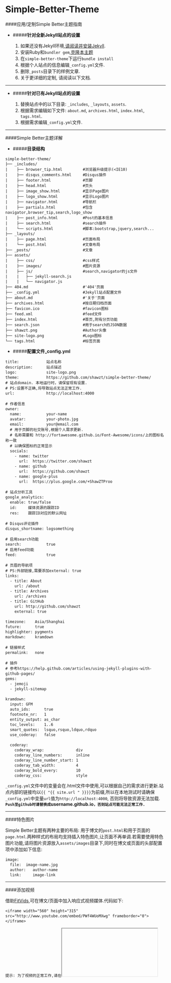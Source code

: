 Simple-Better-Theme
===

####应用/定制Simple Better主题指南

+ #####__针对全新Jekyll站点的设置__

  1. 如果还没有Jekyll环境,[请阅读并安装Jekyll](http://jekyllrb.com).
  2. 安装Ruby和`bundler gem`,[克隆本主题](https://github.com/shawzt/simple-better-theme)</a>
  3. 在`simple-better-theme`下运行`bundle install`
  4. 根据个人站点的信息编辑`_config.yml`文件.
  5. 删除`_posts`目录下的样例文章.
  6. 关于更详细的定制, 请阅读以下文档.

---

+ #####__针对已有Jekyll站点的设置__

  1. 替换站点中的以下目录: `_includes`, `_layouts`, `assets`.
  2. 根据需求编辑如下文件: `about.md`, `archives.html`, `index.html`, `tags.html`.
  3. 根据需求编辑`_config.yml`文件.

---

####Simple Better主题详解

+ #####__目录结构__

```
simple-better-theme/
├── _includes/
|    ├── browser_tip.html         #浏览器升级提示(<IE10)
|    ├── disqus_comments.html     #Disqus插件
|    ├── footer.html              #页脚
|    ├── head.html                #页头
|    ├── image_show.html          #显示Page图片
|    ├── logo_show.html           #显示Logo图片
|    ├── navigator.html           #导航栏
|    ├── partials.html            #包含navigator,browser_tip,search,logo_show
|    ├── post_info.html           #Post的基本信息
|    ├── search.html              #search插件
|    └── scripts.html             #脚本:bootstrap,jquery,search...
├── _layouts/
|    ├── page.html                #页面布局
|    └── post.html                #文章布局
├── _posts/                       #文章
├── assets/
|    ├── css/                     #css样式
|    ├── images/                  #图片资源
|    ├── js/                      #search,navigator的js文件
|    |   ├── jekyll-search.js
|    |   └── navigator.js
├── 404.md                        #'404'页面
├── _config.yml                   #Jekyll站点配置文件
├── about.md                      #'关于'页面
├── archives.html                 #按日期归档页面
├── favicon.ico                   #favicon图标
├── feed.xml                      #feed文件
├── index.html                    #首页,附有分页功能
├── search.json                   #用于search的JSON数据
├── shawzt.png                    #Author头像
├── site-logo.png                 #Logo图标
└── tags.html                     #标签页面
```

+ #####__配置文件_config.yml__
```
title:            站点名称
description:      站点描述
logo:             site-logo.png
theme:            https://github.com/shawzt/simple-better-theme/
# 站点domain. 本地运行时，请保留现有设置.
# PS:设置不正确,将导致站点无法正常工作.
url:              http://localhost:4000

# 作者信息
owner:
  name:           your-name
  avatar:         your-photo.jpg
  email:          your@email.com
  # 用于页脚的社交账号,根据个人需求更新.
  # 名称需要和 http://fortawesome.github.io/Font-Awesome/icons/上的图标名称一致
  # 以确保图标的正常显示
  socials:
    - name: twitter
      url:  https://twitter.com/shawzt
    - name: github
      url:  https://github.com/shawzt
    - name: google-plus
      url:  https://plus.google.com/+ShawZTProo

# 站点分析工具
google_analytics:
  enable: true/false
  id:     媒体资源的跟踪ID
  res:    跟踪ID对应的默认网址

# Disqus评论插件
disqus_shortname: logsomething

# 启用search功能
search:           true
# 启用feed功能
feed:             true

# 页眉的导航项
# PS:外部链接,需要添加external: true
links:
  - title: About
    url: /about
  - title: Archives
    url: /archives
  - title: GitHub
    url: http://github.com/shawzt
    external: true

timezone:    Asia/Shanghai
future:      true
highlighter: pygments
markdown:    kramdown

# 链接样式 
permalink:   none

# 插件
# 参考https://help.github.com/articles/using-jekyll-plugins-with-github-pages/
gems:
  - jemoji
  - jekyll-sitemap

kramdown:
  input: GFM
  auto_ids:      true
  footnote_nr:   1
  entity_output: as_char
  toc_levels:    1..6
  smart_quotes:  lsquo,rsquo,ldquo,rdquo
  use_coderay:   false

  coderay:
    coderay_wrap:              div
    coderay_line_numbers:      inline
    coderay_line_number_start: 1
    coderay_tab_width:         4
    coderay_bold_every:        10
    coderay_css:               style
```

`_config.yml`文件中的变量会在.html文件中使用,可以根据自己的需求进行更新.站点内部的链接均以`{{ "{{ site.url " }}}}`为前缀,所以在本地测试时请确保`_config.yml`中变量`url`值为`http://localhost:4000`, 否则将导致资源无法加载.
**`Push至github时请替换成`username.github.io`，否则站点可能无法正常工作.`**

---

####特色图片

Simple Better主题有两种主要的布局: 用于博文的`post.html`和用于页面的`page.html`.两种样式的布局均支持插入特色图片,让页面不再单调.若需要使用特色图片功能,请将图片资源放入`assets/images`目录下,同时在博文或页面的头部配置项中添加如下信息:
```
image:
  file:  image-name.jpg
  author:   author-name
  link:     image-link 
```

---

####添加视频

借助[FitVids](http://fitvidsjs.com/),可在博文/页面中加入响应式视频媒体.代码如下:
```
<iframe width="560" height="315" src="http://www.youtube.com/embed/PWf4WUoMXwg" frameborder="0"> </iframe>
```
`提示: 为了视频的正常工作,请在`<iframe>`标签之间添加一个空格且移除`allowfullscreen`属性.`

---

####检索

在`_config.yml`中添加以下信息,开启检索功能:
```
search: true
```

点击导航栏中的'SEARCH',按文章名进行全站检索.如图![search](./assets/images/search-demo.png):

---

####社交分享

在头部配置项中添加以下信息,即可以开启分享社交功能,如Twitter、Google+:
`代码在post_info.html中line:35-48`
```
share: true
```

---

####Disqus评论

  1.创建[Disqus](http://disqus.com)账号   
  2.将`_config.yml`中`disqus_shortname`修改为你Disqus账号信息中的*shortname*.   
  3.在post的头部配置项中添加以下信息，可开启评论功能:
  ```
  comments: true
  ```

---

####Google Analytics

  1.创建[Google Analytics](https://www.google.com/analytics/)账号   
  2.将`_config.yml`中`google_analytics_id`修改为你Google Analytics对应的媒体资源的跟踪ID   
  3.将google_analytics_res修改为你Google Analytics中与上述跟踪ID对应的默认网址.`ps:去除https:// 或 http://`    
  4.这些信息会在Google Analytics的跟踪代码中使用.`跟踪代码见`_includes/scripts.html`   
  5.配置成功,便可以使用Google Analytics跟踪分析站点的访问数据了.

---

####许可说明

+ This theme is free and open source.
+ Feel free to to modify this theme to suit your needs.
+ Sound pretty sweet to give me credit on your site [@shawzt](https://github.com/shawzt/simple-better-theme/).

---

####问题?

如果你在使用本主题过程中,遇到什么问题或想咨询相关信息,欢迎留言

---